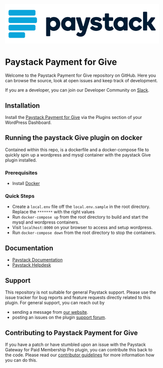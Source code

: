 <p align="center"><a href="https://paystack.com/"><img src="https://raw.githubusercontent.com/PaystackHQ/wordpress-payment-forms-for-paystack/master/icon.png" alt="Paystack Payment for Give"></a></p>

# Paystack Payment for Give

Welcome to the Paystack Payment for Give repository on GitHub. Here you can browse the source, look at open issues and keep track of development. 

If you are a developer, you can join our Developer Community on [Slack](https://slack.paystack.com).

## Installation

Install the [Paystack Payment for Give](https://wordpress.org/plugins/paystack-for-give/) via the Plugins section of your WordPress Dashboard.


## Running the paystack Give plugin on docker
Contained within this repo, is a dockerfile and a docker-compose file to quickly spin up a wordpress and mysql container with the paystack Give plugin installed.

### Prerequisites
- Install [Docker](https://www.docker.com/)

### Quick Steps
- Create a `local.env` file off the `local.env.sample` in the root directory. Replace the `*******` with the right values
- Run `docker-compose up` from the root directory to build and start the mysql and wordpress containers.
- Visit `localhost:8000` on your browser to access and setup wordpress.
- Run `docker-compose down` from the root directory to stop the containers.


## Documentation
* [Paystack Documentation](https://developers.paystack.co/v1.0/docs/)
* [Paystack Helpdesk](https://paystack.com/help)

## Support
This repository is not suitable for general Paystack support. Please use the issue tracker for bug reports and feature requests directly related to this plugin. For general support, you can reach out by 

* sending a message from [our website](https://paystack.com/contact).
* posting an issues on the plugin [support forum](https://wordpress.org/support/plugin/paystack-for-give).

## Contributing to Paystack Payment for Give

If you have a patch or have stumbled upon an issue with the Paystack Gateway for Paid Membership Pro plugin, you can contribute this back to the code. Please read our [contributor guidelines](https://github.com/PaystackHQ/wordpress-payment-forms-for-paystack/blob/master/.github/CONTRIBUTING.md) for more information how you can do this.
